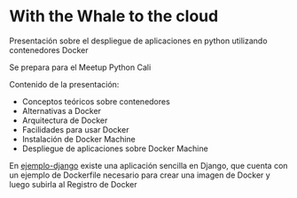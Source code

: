 # With the Whale to the cloud

Presentación sobre el despliegue de aplicaciones en python utilizando contenedores Docker

Se prepara para el Meetup Python Cali

Contenido de la presentación:

- Conceptos teóricos sobre contenedores
- Alternativas a Docker
- Arquitectura de Docker
- Facilidades para usar Docker
- Instalación de Docker Machine
- Despliegue de aplicaciones sobre Docker Machine

En [ejemplo-django](ejemplo-django) existe una aplicación sencilla en Django, que cuenta con un ejemplo de Dockerfile necesario para crear una imagen de Docker y luego subirla al Registro de Docker